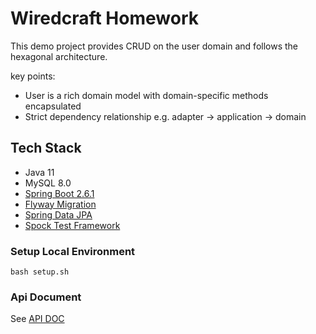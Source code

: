 # Wiredcraft Homework
This demo project provides CRUD on the user domain and follows the hexagonal architecture.

key points:
- User is a rich domain model with domain-specific methods encapsulated
- Strict dependency relationship e.g. adapter -> application -> domain

## Tech Stack
* Java 11
* MySQL 8.0
* [Spring Boot 2.6.1](https://docs.spring.io/spring-boot/docs/2.6.1/reference/htmlsingle/#boot-features-developing-web-applications)
* [Flyway Migration](https://docs.spring.io/spring-boot/docs/2.6.1/reference/htmlsingle/#howto-execute-flyway-database-migrations-on-startup)
* [Spring Data JPA](https://docs.spring.io/spring-boot/docs/2.6.1/reference/htmlsingle/#boot-features-jpa-and-spring-data)
* [Spock Test Framework](http://spockframework.org/)

### Setup Local Environment
```
bash setup.sh
```

### Api Document
See [API DOC](https://github.com/TokenJan/WiredcraftHomework/blob/main/API_DOC.md)
